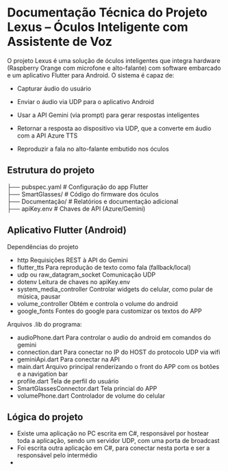 # Documentação Técnica do Projeto Lexus – Óculos Inteligente com Assistente de Voz

O projeto Lexus é uma solução de óculos inteligentes que integra hardware (Raspberry Orange com microfone e alto-falante) com software embarcado e um aplicativo Flutter para Android. O sistema é capaz de:

- Capturar áudio do usuário

- Enviar o áudio via UDP para o aplicativo Android

- Usar a API Gemini (via prompt) para gerar respostas inteligentes

- Retornar a resposta ao dispositivo via UDP, que a converte em áudio com a API Azure TTS

- Reproduzir a fala no alto-falante embutido nos óculos

## Estrutura do projeto

├── pubspec.yaml # Configuração do app Flutter<br>
├── SmartGlasses/ # Código do firmware dos óculos<br>
├── Documentação/ # Relatórios e documentação adicional<br>
├── apiKey.env # Chaves de API (Azure/Gemini)<br>


## Aplicativo Flutter (Android)

Dependências do projeto
- http	Requisições REST à API do Gemini
- flutter_tts	Para reprodução de texto como fala (fallback/local)
- udp ou raw_datagram_socket	Comunicação UDP
- dotenv	Leitura de chaves no apiKey.env
- system_media_controller Controlar widgets do celular, como pular de música, pausar
- volume_controller Obtém e controla o volume do android
- google_fonts Fontes do google para customizar os textos do APP


Arquivos .lib do programa:
- audioPhone.dart Para controlar o audio do android em comandos do gemini
- connection.dart Para conectar no IP do HOST do protocolo UDP via wifi
- geminiApi.dart Para conectar na API
- main.dart Arquivo principal renderizando o front do APP com os botões e a navigation bar
- profile.dart Tela de perfil do usuário
- SmartGlassesConnector.dart Tela princial do APP
- volumePhone.dart Controlador de volume do celular


## Lógica do projeto

- Existe uma aplicação no PC escrita em C#, responsável por hostear toda a aplicação, sendo um servidor UDP, com uma porta de broadcast
- Foi escrita outra aplicação em C#, para conectar nesta porta e ser a responsável pelo intermédio
- 












